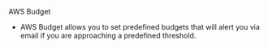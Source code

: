 AWS Budget

- AWS Budget allows you to set predefined budgets that will alert you via email if you are approaching a predefined threshold.